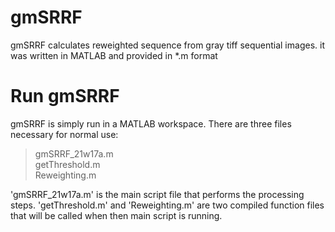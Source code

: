 # gmSRRF
gmSRRF calculates reweighted sequence from gray tiff sequential images. it was written in MATLAB and provided in *.m format

# Run gmSRRF
gmSRRF is simply run in a MATLAB workspace. There are three files necessary for normal use:
>gmSRRF_21w17a.m  
>getThreshold.m  
>Reweighting.m  
  
'gmSRRF_21w17a.m' is the main script file that performs the processing steps. 'getThreshold.m' and 'Reweighting.m' are two compiled function files that will be called when then main script is running.
